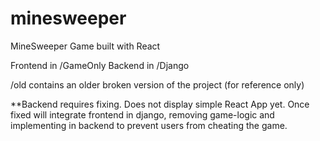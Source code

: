 # minesweeper
MineSweeper Game built with React

Frontend in /GameOnly
Backend in /Django

/old contains an older broken version of the project (for reference only)

**Backend requires fixing. Does not display simple React App yet. Once fixed will integrate frontend in django, removing game-logic and implementing in backend to prevent users from cheating the game.
